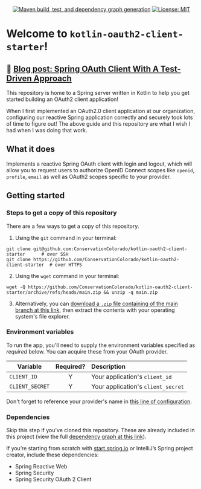 <div align="center">

[![Maven build, test, and dependency graph generation](https://github.com/ConservationColorado/kotlin-oauth2-client-starter/actions/workflows/maven-build-test-dependency-graph.yml/badge.svg)](https://github.com/ConservationColorado/kotlin-oauth2-client-starter/actions/workflows/maven-build-test-dependency-graph.yml)
[![License: MIT](https://img.shields.io/badge/License-MIT-success.svg)](https://www.gnu.org/licenses/gpl-3.0)

</div>

# Welcome to `kotlin-oauth2-client-starter`!

## 🔗 [Blog post: Spring OAuth Client With A Test-Driven Approach](https://tech.conservationco.org/blog/spring-oauth-client-with-a-test-driven-approach/)

This repository is home to a Spring server written in Kotlin to help you get started building an OAuth2 client
application!

When I first implemented an OAuth2.0 client application at our organization, configuring our reactive Spring application
correctly and securely took lots of time to figure out! The above guide and this repository are what I wish I had when I
was doing that work.

## What it does

Implements a reactive Spring OAuth client with login and logout, which will allow you to request users to authorize
OpenID Connect scopes like `openid`, `profile`, `email` as well as OAuth2 scopes specific to your provider.

## Getting started

### Steps to get a copy of this repository

There are a few ways to get a copy of this repository.

1. Using the `git` command in your terminal:

```shell
git clone git@github.com:ConservationColorado/kotlin-oauth2-client-starter      # over SSH
git clone https://github.com/ConservationColorado/kotlin-oauth2-client-starter  # over HTTPS
```

2. Using the `wget` command in your terminal:

```shell
wget -Q https://github.com/ConservationColorado/kotlin-oauth2-client-starter/archive/refs/heads/main.zip && unzip -q main.zip
```

3. Alternatively, you can
   [download a `.zip` file containing of the main branch at this link](https://github.com/ConservationColorado/kotlin-oauth2-client-starter/archive/refs/heads/main.zip),
   then extract the contents with your operating system's file explorer.

### Environment variables

To run the app, you'll need to supply the environment variables specified as _required_ below. You can acquire these
from your OAuth provider.

| Variable        | Required? | Description                        |
|-----------------|:---------:|:-----------------------------------|
| `CLIENT_ID`     |     Y     | Your application's `client_id`     |
| `CLIENT_SECRET` |     Y     | Your application's `client_secret` |

Don't forget to reference your provider's name in
[this line of configuration](https://github.com/ConservationColorado/kotlin-oauth2-client-starter/blob/140df9f3b8cce5919bd78bd5e659788e778cb273/src/main/resources/application.yml#L6).

### Dependencies

Skip this step if you've cloned this repository. These are already included in this project (view the full
[dependency graph at this link](https://github.com/ConservationColorado/kotlin-oauth2-client-starter/network/dependencies?q=spring)).

If you’re starting from scratch with [start.spring.io](https://start.spring.io) or IntelliJ’s Spring project creator,
include these dependencies:

* Spring Reactive Web
* Spring Security
* Spring Security OAuth 2 Client
